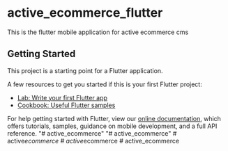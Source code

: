 # active_ecommerce_flutter

This is the flutter mobile application for active ecommerce cms

## Getting Started

This project is a starting point for a Flutter application.

A few resources to get you started if this is your first Flutter project:

- [Lab: Write your first Flutter app](https://flutter.dev/docs/get-started/codelab)
- [Cookbook: Useful Flutter samples](https://flutter.dev/docs/cookbook)

For help getting started with Flutter, view our
[online documentation](https://flutter.dev/docs), which offers tutorials,
samples, guidance on mobile development, and a full API reference.
"# active_ecommerce" 
"# active_ecommerce" 
#   a c t i v e _ e c o m m e r c e  
 #   a c t i v e _ e c o m m e r c e  
 #   a c t i v e _ e c o m m e r c e  
 